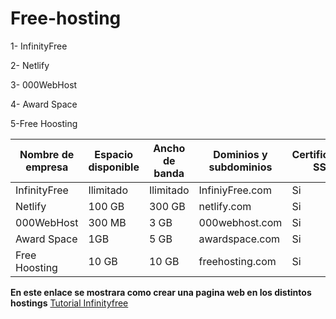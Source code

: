 # Free-hosting

1- InfinityFree

2- Netlify

3- 000WebHost 

4- Award Space

5-Free Hoosting

| Nombre de empresa | Espacio disponible| Ancho de banda | Dominios y subdominios | Certificacdo SSL | Publicidad |
|--------------|--------------|--------------|--------------|--------------|--------------|
| InfinityFree| Ilimitado | Ilimitado|InfiniyFree.com | Si| Si |
| Netlify | 100 GB | 300 GB |netlify.com | Si | Si |
| 000WebHost | 300 MB |3 GB|000webhost.com | Si | Si|
| Award Space| 1GB | 5 GB |awardspace.com| Si | Si |
| Free Hoosting| 10 GB| 10 GB |freehosting.com| Si | Si |


**En este enlace se mostrara como crear una pagina web en los distintos hostings** [Tutorial Infinityfree](https://github.com/Didacr45/Free-hosting/blob/main/InfinityFree.md)










































































